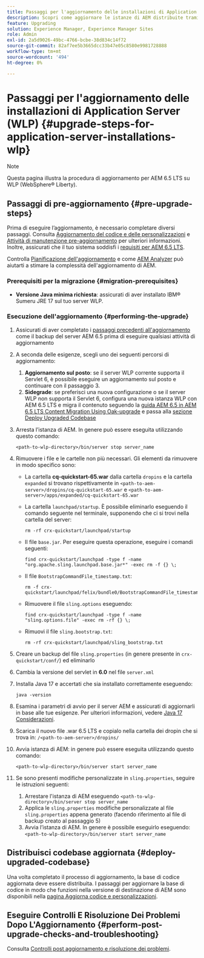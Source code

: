```yaml
---
title: Passaggi per l'aggiornamento delle installazioni di Application Server (WLP)
description: Scopri come aggiornare le istanze di AEM distribuite tramite WebSphere Liberty.
feature: Upgrading
solution: Experience Manager, Experience Manager Sites
role: Admin
exl-id: 2a5d9026-49bc-4766-bcbe-38d834c14f72
source-git-commit: 82af7ee5b3665dcc33b47e05c8580e9981728888
workflow-type: tm+mt
source-wordcount: '494'
ht-degree: 0%

---
```


# Passaggi per l&#39;aggiornamento delle installazioni di Application Server (WLP) {#upgrade-steps-for-application-server-installations-wlp}

>[!NOTE]
>
>Questa pagina illustra la procedura di aggiornamento per AEM 6.5 LTS su WLP (WebSphere® Liberty).

## Passaggi di pre-aggiornamento {#pre-upgrade-steps}

Prima di eseguire l’aggiornamento, è necessario completare diversi passaggi. Consulta [Aggiornamento del codice e delle personalizzazioni](/help/sites-deploying/upgrading-code-and-customizations.md) e [Attività di manutenzione pre-aggiornamento](/help/sites-deploying/pre-upgrade-maintenance-tasks.md) per ulteriori informazioni. Inoltre, assicurati che il tuo sistema soddisfi i [requisiti per AEM 6.5 LTS](/help/sites-deploying/technical-requirements.md).

Controlla [Pianificazione dell&#39;aggiornamento](/help/sites-deploying/upgrade-planning.md) e come [AEM Analyzer](/help/sites-deploying/aem-analyzer.md) può aiutarti a stimare la complessità dell&#39;aggiornamento di AEM.

### Prerequisiti per la migrazione {#migration-prerequisites}

* **Versione Java minima richiesta**: assicurati di aver installato IBM® Sumeru JRE 17 sul tuo server WLP.

### Esecuzione dell&#39;aggiornamento {#performing-the-upgrade}

1. Assicurati di aver completato i [passaggi precedenti all&#39;aggiornamento](#pre-upgrade-steps) come il backup del server AEM 6.5 prima di eseguire qualsiasi attività di aggiornamento
1. A seconda delle esigenze, scegli uno dei seguenti percorsi di aggiornamento:
   1. **Aggiornamento sul posto**: se il server WLP corrente supporta il Servlet 6, è possibile eseguire un aggiornamento sul posto e continuare con il passaggio 3.
   1. **Sidegrade**: se preferisci una nuova configurazione o se il server WLP non supporta il Servlet 6, configura una nuova istanza WLP con AEM 6.5 LTS e migra il contenuto seguendo la [guida AEM 6.5 in AEM 6.5 LTS Content Migration Using Oak-upgrade](/help/sites-deploying/aem-65-to-aem-65lts-content-migration-using-oak-upgrade.md) e passa alla [sezione Deploy Upgraded Codebase](#deploy-upgraded-codebase)

1. Arresta l’istanza di AEM. In genere può essere eseguita utilizzando questo comando:

   ```shell
   <path-to-wlp-directory>/bin/server stop server_name
   ```

1. Rimuovere i file e le cartelle non più necessari. Gli elementi da rimuovere in modo specifico sono:

   * La cartella **cq-quickstart-65.war** dalla cartella `dropins` e la cartella `expanded` si trovano rispettivamente in `<path-to-aem-server>/dropins/cq-quickstart-65.war` e `<path-to-aem-server>/apps/expanded/cq-quickstart-65.war`
   * La cartella `launchpad/startup`. È possibile eliminarlo eseguendo il comando seguente nel terminale, supponendo che ci si trovi nella cartella del server:

     ```shell
     rm -rf crx-quickstart/launchpad/startup
     ```

   * Il file `base.jar`. Per eseguire questa operazione, eseguire i comandi seguenti:

     ```shell
     find crx-quickstart/launchpad -type f -name "org.apache.sling.launchpad.base.jar*" -exec rm -f {} \;
     ```

   * Il file `BootstrapCommandFile_timestamp.txt`:

     ```shell
     rm -f crx-quickstart/launchpad/felix/bundle0/BootstrapCommandFile_timestamp.txt
     ```

   * Rimuovere il file `sling.options` eseguendo:

     ```shell
     find crx-quickstart/launchpad -type f -name "sling.options.file" -exec rm -rf {} \; 
     ```

   * Rimuovi il file `sling.bootstrap.txt`:

     ```shell
     rm -rf crx-quickstart/launchpad/sling_bootstrap.txt
     ```

1. Creare un backup del file `sling.properties` (in genere presente in `crx-quickstart/conf/`) ed eliminarlo
1. Cambia la versione del servlet in **6.0** nel file `server.xml`
1. Installa Java 17 e accertati che sia installato correttamente eseguendo:

   ```shell
   java -version
   ```

1. Esamina i parametri di avvio per il server AEM e assicurati di aggiornarli in base alle tue esigenze. Per ulteriori informazioni, vedere [Java 17 Considerazioni](/help/sites-deploying/custom-standalone-install.md#java-considerations).
1. Scarica il nuovo file .war 6.5 LTS e copialo nella cartella dei dropin che si trova in: `/<path-to-aem-server>/dropins/`
1. Avvia istanza di AEM: in genere può essere eseguita utilizzando questo comando:

   ```shell
   <path-to-wlp-directory>/bin/server start server_name
   ```

1. Se sono presenti modifiche personalizzate in `sling.properties`, seguire le istruzioni seguenti:

   1. Arrestare l&#39;istanza di AEM eseguendo `<path-to-wlp-directory>/bin/server stop server_name`
   1. Applica le `sling.properties` modifiche personalizzate al file `sling.properties` appena generato (facendo riferimento al file di backup creato al passaggio 5)
   1. Avvia l’istanza di AEM. In genere è possibile eseguirlo eseguendo: `<path-to-wlp-directory>/bin/server start server_name`

## Distribuisci codebase aggiornata {#deploy-upgraded-codebase}

Una volta completato il processo di aggiornamento, la base di codice aggiornata deve essere distribuita. I passaggi per aggiornare la base di codice in modo che funzioni nella versione di destinazione di AEM sono disponibili nella [pagina Aggiorna codice e personalizzazioni](/help/sites-deploying/upgrading-code-and-customizations.md).

## Eseguire Controlli E Risoluzione Dei Problemi Dopo L&#39;Aggiornamento {#perform-post-upgrade-checks-and-troubleshooting}

Consulta [Controlli post aggiornamento e risoluzione dei problemi](/help/sites-deploying/post-upgrade-checks-and-troubleshooting.md).
